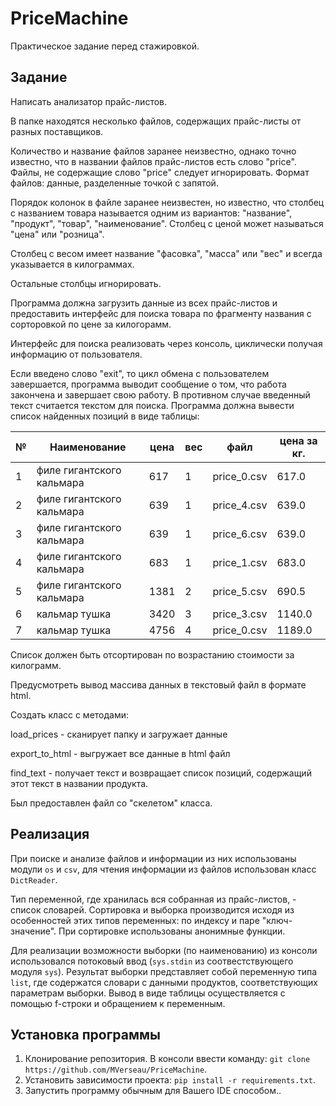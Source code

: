 # PriceMachine
Практическое задание перед стажировкой.
## Задание
 
Написать анализатор прайс-листов.

В папке находятся несколько файлов, содержащих прайс-листы от разных поставщиков.

Количество и название файлов заранее неизвестно, однако точно известно, что в названии файлов прайс-листов есть слово "price". Файлы, не содержащие слово "price" следует игнорировать. Формат файлов: данные, разделенные точкой с запятой.

Порядок колонок в файле заранее неизвестен, но известно, что столбец с названием товара называется одним из вариантов: "название", "продукт", "товар", "наименование".
Столбец с ценой может называться "цена" или "розница".

Столбец с весом имеет название "фасовка", "масса" или "вес" и всегда указывается в килограммах.

Остальные столбцы игнорировать.

Программа должна загрузить данные из всех прайс-листов и предоставить интерфейс для поиска товара по фрагменту названия с сорторовкой по цене за килогорамм.

Интерфейс для поиска реализовать через консоль, циклически получая информацию от пользователя.

Если введено слово "exit", то цикл обмена с пользователем завершается, программа выводит сообщение о том, что работа закончена и завершает свою работу. В противном случае введенный текст считается текстом для поиска. Программа должна вывести список найденных позиций в виде таблицы:

|№|Наименование|цена|вес|файл|цена за кг.|
|-|------------|----|---|----|-----------|
|1|филе гигантского кальмара|617|1|price_0.csv|617.0|
|2|филе гигантского кальмара|639|1|price_4.csv|639.0|
|3|филе гигантского кальмара|639|1|price_6.csv|639.0|
|4|филе гигантского кальмара|683|1|price_1.csv|683.0|
|5|филе гигантского кальмара|1381|2|price_5.csv|690.5|
|6|кальмар тушка|3420|3|price_3.csv|1140.0|
|7|кальмар тушка|4756|4|price_0.csv|1189.0|

Список должен быть отсортирован по возрастанию стоимости за килограмм.

Предусмотреть вывод массива данных в текстовый файл в формате html.

Создать класс с методами:

load_prices - сканирует папку и загружает данные

export_to_html - выгружает все данные в html файл

find_text - получает текст и возвращает список позиций, содержащий этот текст в названии продукта.

Был предоставлен файл со "скелетом" класса.

## Реализация
При поиске и анализе файлов и информации из них использованы модули `os` и `csv`, для чтения информации из файлов использован класс `DictReader`.

Тип переменной, где хранилась вся собранная из прайс-листов, - список словарей. Сортировка и выборка производится исходя из особенностей этих типов переменных: по индексу и паре "ключ-значение". При сортировке использованы анонимные функции.

Для реализации возможности выборки (по наименованию) из консоли использовался потоковый ввод (`sys.stdin` из соотвестствующего модуля `sys`). Результат выборки представляет собой переменную типа `list`, где содержатся словари с данными продуктов, соответствующих параметрам выборки. Вывод в виде таблицы осуществляется с помощью f-строки и обращением к переменным.

## Установка программы

1. Клонирование репозитория. В консоли ввести команду: `git clone https://github.com/MVerseau/PriceMachine`.
2. Установить зависимости проекта: `pip install -r requirements.txt`.
3. Запустить программу обычным для Вашего IDE способом..

